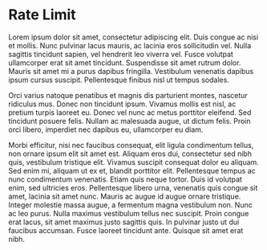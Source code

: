 # Rate Limit #

Lorem ipsum dolor sit amet, consectetur adipiscing elit. Duis congue ac nisi et mollis. Nunc pulvinar lacus mauris, ac lacinia eros sollicitudin vel. Nulla sagittis tincidunt sapien, vel hendrerit leo viverra vel. Fusce volutpat ullamcorper erat sit amet tincidunt. Suspendisse sit amet rutrum dolor. Mauris sit amet mi a purus dapibus fringilla. Vestibulum venenatis dapibus ipsum cursus suscipit. Pellentesque finibus nisl ut tempus sodales.

Orci varius natoque penatibus et magnis dis parturient montes, nascetur ridiculus mus. Donec non tincidunt ipsum. Vivamus mollis est nisl, ac pretium turpis laoreet eu. Donec vel nunc ac metus porttitor eleifend. Sed tincidunt posuere felis. Nullam ac malesuada augue, ut dictum felis. Proin orci libero, imperdiet nec dapibus eu, ullamcorper eu diam.

Morbi efficitur, nisi nec faucibus consequat, elit ligula condimentum tellus, non ornare ipsum elit sit amet est. Aliquam eros dui, consectetur sed nibh quis, vestibulum tristique elit. Vivamus suscipit consequat dolor eu aliquam. Sed enim mi, aliquam ut ex et, blandit porttitor elit. Pellentesque tempus ac nunc condimentum venenatis. Etiam quis neque tortor. Duis id volutpat enim, sed ultricies eros. Pellentesque libero urna, venenatis quis congue sit amet, lacinia sit amet nunc. Mauris ac augue id augue ornare tristique. Integer molestie massa augue, a fermentum magna vestibulum non. Nunc ac leo purus. Nulla maximus vestibulum tellus nec suscipit. Proin congue erat lacus, sit amet maximus justo sagittis quis. In pulvinar justo ut dui faucibus accumsan. Fusce laoreet tincidunt ante. Quisque sit amet erat nibh.